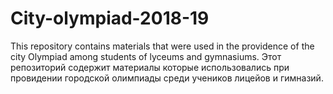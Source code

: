# City-olympiad-2018-19
This repository contains materials that were used in the providence of the city Olympiad among students of lyceums and gymnasiums.
Этот репозиторий содержит материалы которые использовались при провидении городской олимпиады среди учеников лицейов и гимназий. 
